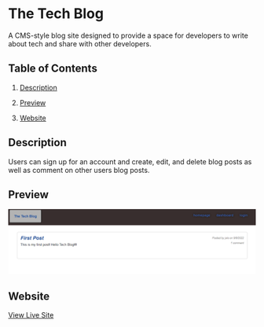 # The Tech Blog
A CMS-style blog site designed to provide a space for developers to write about tech and share with other developers.
              
## Table of Contents
  
1.  [Description](#description)

2.  [Preview](#preview)

3.  [Website](#website)




## Description

Users can sign up for an account and create, edit, and delete blog posts as well as comment on other users blog posts.

## Preview
![Alt text](/public/images/Screenshot%20.png)

## Website

[View Live Site](https://quiet-peak-61826.herokuapp.com/)

